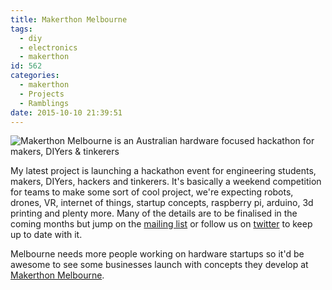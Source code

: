 ```yaml
---
title: Makerthon Melbourne
tags:
  - diy
  - electronics
  - makerthon
id: 562
categories:
  - makerthon
  - Projects
  - Ramblings
date: 2015-10-10 21:39:51
---
```


![Makerthon Melbourne is an Australian hardware focused hackathon for makers, DIYers &amp; tinkerers](/images/makerthon-melbourne.jpg)

My latest project is launching a hackathon event for engineering students, makers, DIYers, hackers and tinkerers.<!--more--> It's basically a weekend competition for teams to make some sort of cool project, we're expecting robots, drones, VR, internet of things, startup concepts, raspberry pi, arduino, 3d printing and plenty more. Many of the details are to be finalised in the coming months but jump on the [mailing list](http://makerthonMelbourne.com) or follow us on [twitter](http://twitter.com/MakerthonMelb) to keep up to date with it.

Melbourne needs more people working on hardware startups so it'd be awesome to see some businesses launch with concepts they develop at [Makerthon Melbourne](http://makerthonMelbourne.com).
